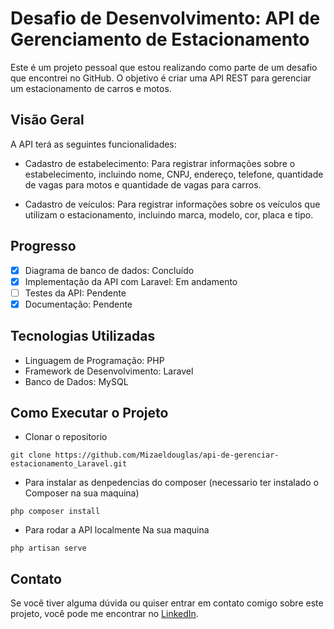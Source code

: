 # Desafio de Desenvolvimento: API de Gerenciamento de Estacionamento

Este é um projeto pessoal que estou realizando como parte de um desafio que encontrei no GitHub. O objetivo é criar uma API REST para gerenciar um estacionamento de carros e motos.

## Visão Geral

A API terá as seguintes funcionalidades:

- Cadastro de estabelecimento: Para registrar informações sobre o estabelecimento, incluindo nome, CNPJ, endereço, telefone, quantidade de vagas para motos e quantidade de vagas para carros.

- Cadastro de veículos: Para registrar informações sobre os veículos que utilizam o estacionamento, incluindo marca, modelo, cor, placa e tipo.

## Progresso

- [x] Diagrama de banco de dados: Concluído
- [x] Implementação da API com Laravel: Em andamento
- [ ] Testes da API: Pendente
- [x] Documentação: Pendente

## Tecnologias Utilizadas

- Linguagem de Programação: PHP
- Framework de Desenvolvimento: Laravel
- Banco de Dados: MySQL

## Como Executar o Projeto


- Clonar o repositorio

```code
git clone https://github.com/Mizaeldouglas/api-de-gerenciar-estacionamento_Laravel.git
```

- Para instalar as denpedencias do composer (necessario ter instalado o Composer na sua maquina)

```code
php composer install 
```

- Para rodar a API localmente Na sua maquina


```code
php artisan serve
```


## Contato

Se você tiver alguma dúvida ou quiser entrar em contato comigo sobre este projeto, você pode me encontrar no [LinkedIn](https://www.linkedin.com/in/mizaeldouglas/).


<br>
